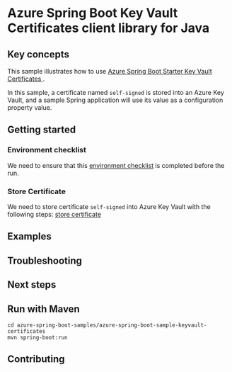 # Azure Spring Boot Key Vault Certificates client library for Java

## Key concepts
This sample illustrates how to use [Azure Spring Boot Starter Key Vault Certificates ](https://github.com/Azure/azure-sdk-for-java/blob/master/sdk/spring/azure-spring-boot-starter-keyvault-certificates/README.md).

In this sample, a certificate named `self-signed` is stored into an Azure Key Vault, and a sample Spring application will use its value as a configuration property value.

## Getting started

### Environment checklist
We need to ensure that this [environment checklist][ready-to-run-checklist] is completed before the run.

### Store Certificate
We need to store certificate `self-signed` into Azure Key Vault with the following steps: [store certificate ](https://github.com/Azure/azure-sdk-for-java/blob/master/sdk/spring/azure-spring-boot-starter-keyvault-certificates/README.md#creating-an-azure-key-vault)

## Examples
## Troubleshooting
## Next steps
## Run with Maven
```
cd azure-spring-boot-samples/azure-spring-boot-sample-keyvault-certificates
mvn spring-boot:run
```
## Contributing

<!-- LINKS -->
[ready-to-run-checklist]: https://github.com/Azure/azure-sdk-for-java/blob/master/sdk/spring/azure-spring-boot-samples/README.md#ready-to-run-checklist
